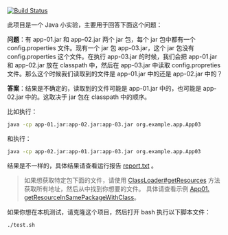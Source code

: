 [![Build Status](https://travis-ci.org/john-yuan/java-demo-resources.svg?branch=master)](https://travis-ci.org/john-yuan/java-demo-resources)

此项目是一个 Java 小实验，主要用于回答下面这个问题：

**问题**：有 app-01.jar 和 app-02.jar 两个 jar 包，每个 jar 包中都有一个 config.properties 文件。现有一个 jar 包 app-03.jar，这个 jar 包没有 config.properties 这个文件。在执行 app-03.jar 的时候，我们会把 app-01.jar 和 app-02.jar 放在 classpath 中，然后在 app-03.jar 中读取 config.propreties 文件。那么这个时候我们读取到的文件是 app-01.jar 中的还是 app-02.jar 中的？

**答案**：结果是不确定的，读取到的文件可能是 app-01.jar 中的，也可能是 app-02.jar 中的。这取决于 jar 包在 classpath 中的顺序。

比如执行：

```bash
java -cp app-01.jar:app-02.jar:app-03.jar org.example.app.App03
```

和执行：

```bash
java -cp app-02.jar:app-01.jar:app-03.jar org.example.app.App03
```

结果是不一样的，具体结果请查看运行报告 [report.txt](./report.txt) 。

> 如果想获取特定包下面的文件，请使用 [ClassLoader#getResources][1] 方法获取所有地址，然后从中找到你想要的文件。
> 具体请查看示例 [App01. getResourceInSamePackageWithClass][2]。

[1]: https://docs.oracle.com/javase/8/docs/api/java/lang/ClassLoader.html#getResources-java.lang.String-

[2]: https://github.com/john-yuan/demo-resources/blob/master/code/app-01/src/org/example/app/App01.java#L21

如果你想在本机测试，请克隆这个项目，然后打开 bash 执行以下脚本文件：

```bash
./test.sh
```
